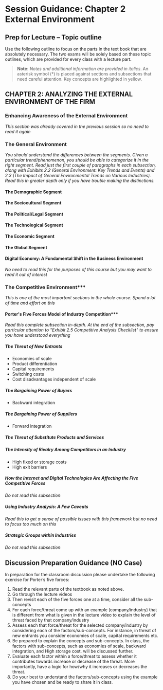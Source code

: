 # Session Guidance: Chapter 2 External Environment

## Prep for Lecture – Topic outline

Use the following outline to focus on the parts in the text book that are absolutely necessary. The two exams will be solely based on these topic outlines, which are provided for every class with a lecture part.

> **Note:** *Notes and additional information are provided in italics*. An asterisk symbol (\*) is placed against sections and subsections that need careful attention. Key concepts are highlighted in yellow.

## CHAPTER 2: ANALYZING THE EXTERNAL ENVIRONMENT OF THE FIRM

### Enhancing Awareness of the External Environment
*This section was already covered in the previous session so no need to read it again*

### The General Environment
*You should understand the differences between the segments. Given a particular trend/phenomenon, you should be able to categorize it in the right segment. Read just the first couple of paragraphs in each subsection, along with Exhibits 2.2 (General Environment: Key Trends and Events) and 2.3 (The Impact of General Environmental Trends on Various Industries). Read this in greater depth only if you have trouble making the distinctions.*

#### The Demographic Segment

#### The Sociocultural Segment

#### The Political/Legal Segment

#### The Technological Segment

#### The Economic Segment

#### The Global Segment

#### Digital Economy: A Fundamental Shift in the Business Environment
*No need to read this for the purposes of this course but you may want to read it out of interest*

### The Competitive Environment\*\*\*
*This is one of the most important sections in the whole course. Spend a lot of time and effort on this*

#### Porter's Five Forces Model of Industry Competition\*\*\*
*Read this complete subsection in-depth. At the end of the subsection, pay particular attention to "Exhibit 2.5 Competitive Analysis Checklist" to ensure you have understood everything*

##### The Threat of New Entrants
- Economies of scale
- Product differentiation
- Capital requirements
- Switching costs
- Cost disadvantages independent of scale

##### The Bargaining Power of Buyers
- Backward integration

##### The Bargaining Power of Suppliers
- Forward integration

##### The Threat of Substitute Products and Services

##### The Intensity of Rivalry Among Competitors in an Industry
- High fixed or storage costs
- High exit barriers

##### How the Internet and Digital Technologies Are Affecting the Five Competitive Forces
*Do not read this subsection*

##### Using Industry Analysis: A Few Caveats
*Read this to get a sense of possible issues with this framework but no need to focus too much on this*

##### Strategic Groups within Industries
*Do not read this subsection*

## Discussion Preparation Guidance (NO Case)

In preparation for the classroom discussion please undertake the following exercise for Porter’s five forces:

1. Read the relevant parts of the textbook as noted above.
2. Go through the lecture videos
3. Then revisit each of the five forces one at a time, consider all the sub-concepts
4. For each force/threat come up with an example (company/industry) that is different from what is given in the lecture video to explain the level of threat faced by that company/industry
5. Assess each that force/threat for the selected company/industry by considering each of the factors/sub-concepts. For instance, in threat of new entrants you consider economies of scale, capital requirements etc.
6. Be prepared to explain the concepts and sub-concepts. In class, the factors with sub-concepts, such as economies of scale, backward integration, and High storage cost, will be discussed further.
7. Evaluate each factor within a force/threat to assess whether it contributes towards increase or decrease of the threat. More importantly, have a logic for how/why it increases or decreases the threat.
8. Do your best to understand the factors/sub-concepts using the example you have chosen and be ready to share it in class.
